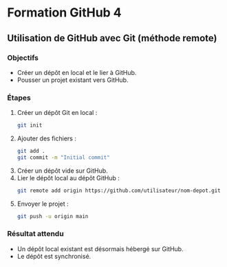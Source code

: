 # Formation GitHub 4
## Utilisation de GitHub avec Git (méthode remote)

### Objectifs
- Créer un dépôt en local et le lier à GitHub.
- Pousser un projet existant vers GitHub.

### Étapes
1. Créer un dépôt Git en local :
   ```bash
   git init
   ```
2. Ajouter des fichiers :
   ```bash
   git add .
   git commit -m "Initial commit"
   ```
3. Créer un dépôt vide sur GitHub.
4. Lier le dépôt local au dépôt GitHub :
   ```bash
   git remote add origin https://github.com/utilisateur/nom-depot.git
   ```
5. Envoyer le projet :
   ```bash
   git push -u origin main
   ```

### Résultat attendu
- Un dépôt local existant est désormais hébergé sur GitHub.
- Le dépôt est synchronisé.
